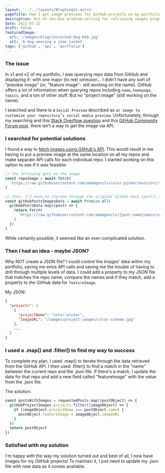 ```yaml
---
layout: '../../layouts/BlogSingle.astro'
pageTitle: How I got image previews for GitHub projects on my portfolio
description: Out-of-the-box problem-solving for retrieving images programmatically
date: 2022-07-22
draft: false
featuredImage:
  url: '/images/blog/concerned-dog-640.jpg'
  alt: 'A dog wearing a jean jacket'
tags: ['github', 'api', 'portfolio']
---
```


### The issue

In v1 and v2 of my portfolio, I was querying repo data from GitHub and displaying it- with one major (to me) omission... I didn't have any sort of "preview image" (or, "feature image"- still working on the name). GitHub offers a lot of information when querying repos including `name`, `homepage`, `topics`, and a ton of other stuff. But no "project image" (still working on the name).

I searched and there is a `Social Preview` described as `an image to customize your repository’s social media preview`. Unfortunately, through my searching and this [Stack Overflow question](https://stackoverflow.com/questions/60381683/how-to-get-the-social-preview-of-a-github-project) and this [GitHub Community Forum post](https://github.community/t/github-api-how-to-get-social-image/138890), there isn't a way to get the image via API.

### I searched for potential solutions

I found a way to [fetch images using GitHub's API](https://stackoverflow.com/questions/59689516/is-there-any-way-to-fetch-images-using-githubs-api). This would result in me having to put a preview image at the same location on all my repos and make separate API calls for each individual repo. I started working on this option to see if it was feasible:

```js
// the following gets me the image
const repoImage = await fetch(
  `https://raw.githubusercontent.com/adamgonzls/color-picker/main/src/favicon.svg`
)

// then, I'd have to iterate through the original GitHub data (posts) and it'd look something like this:
const gitHubPostsImagesData = await Promise.all(
  gitHubPostsData.map((post) => {
    return fetch(
      `https://raw.githubusercontent.com/adamgonzls/{post.name}/main/src/favicon.svg`
    )
  })
)
```

While certainly possible, it seemed like an over-complicated solution.

### Then I had an idea - maybe JSON?

Why NOT create a JSON file? I could control the images' data within my portfolio, saving me extra API calls and saving me the trouble of having to drill through multiple levels of data. I could add a property to my JSON file that matches the repo name, compare the names and if they match, add a property to the GitHub data for `featureImage`.

My JSON:

```json
{
  "projects": [
    {
      "projectName": "color-picker",
      "imageURL": "/images/project-images/color-scheme.jpg"
    },
    ...
  ]
}

```

### I used a .map() and .filter() to find my way to success

To complete my plan, I used .map() to iterate through the data retrieved from the GitHub API. I then used .filter() to find a match in the "name" between the current repo and the .json file. If there's a match, I update the data for that repo and add a new field called "featureImage" with the value from the .json file.

The solution:

```js
const postsWithImages = requestedPosts.map((postObject) => {
  gitHubProjectImages.projects.filter((imageObject) => {
    if (imageObject.projectName === postObject.name) {
      postObject.featureImage = imageObject.imageURL
    }
  })
  return postObject
})
```

### Satisfied with my solution

I'm happy with the way my solution turned out and best of all, I now have images for my GitHub projects! To maintain it, I just need to update my .json file with new data as it comes available.
